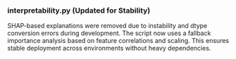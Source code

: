 ### interpretability.py (Updated for Stability)
SHAP-based explanations were removed due to instability and dtype conversion errors during development.
The script now uses a fallback importance analysis based on feature correlations and scaling.
This ensures stable deployment across environments without heavy dependencies.
